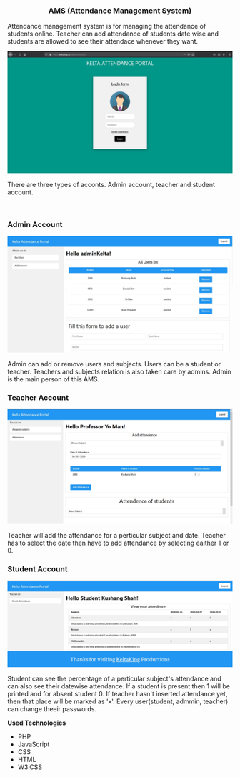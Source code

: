 <h3 align="center">AMS (Attendance Management System)</h3>
<p>
Attendance management system is for managing the attendance of students online. Teacher can add attendance of students date wise and 
students are allowed to see their attendace whenever they want.
</p>
<a href="https://keltaking.co/KeltaAttendance/"><img src="https://github.com/Kelta-King/AMS/blob/master/img/Capture.JPG"></a>
<p>
There are three types of acconts. Admin account, teacher and student account.
</p>
<br>
<h3><b>Admin Account</b></h3>
<img src="https://github.com/Kelta-King/AMS/blob/master/img/Admin.JPG">
<p>
Admin can add or remove users and subjects. Users can be a student or teacher. Teachers and subjects relation is also taken care by admins. Admin is the main person of this AMS.
</p>
<h3><b>Teacher Account</b></h3>
<img src="https://github.com/Kelta-King/AMS/blob/master/img/teacher.JPG">
<p>
Teacher will add the attendance for a perticular subject and date. Teacher has to select the date then have to add attendance by selecting eaither 1 or 0. 
</p>
<h3><b>Student Account</b></h3>
<img src="https://github.com/Kelta-King/AMS/blob/master/img/Student.JPG">
<p>
Student can see the percentage of a perticular subject's attendance and can also see their datewise attendance. If a student is present then 1 will be printed and for absent student 0. If teacher hasn't inserted attendance yet, then that place will be marked as 'x'. Every user(student, admmin, teacher) can change theeir passwords.
</p>
<b>Used Technologies</b>
<ul>
<li color="orange">PHP</li>
<li style="color:">JavaScript</li>
<li style="color:">CSS</li>
<li style="color:">HTML</li>
<li>W3.CSS</li>
</ul>
